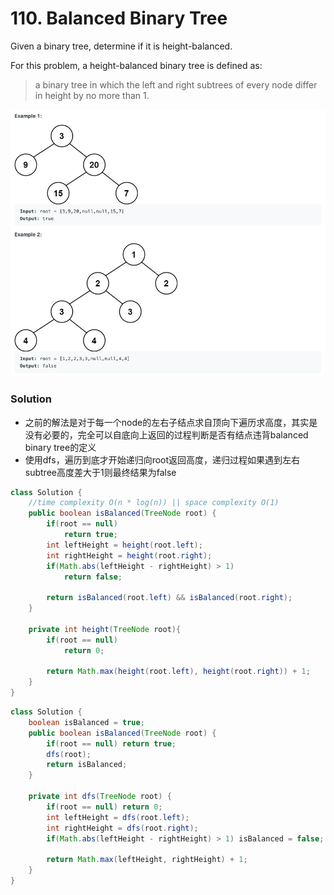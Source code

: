 # 110. Balanced Binary Tree

Given a binary tree, determine if it is height-balanced.

For this problem, a height-balanced binary tree is defined as:

> a binary tree in which the left and right subtrees of every node differ in height by no more than 1.

![110%20Balanced%20Binary%20Tree%2028b44d5bda674be9ab4ef9d202f860a4/Untitled.png](110%20Balanced%20Binary%20Tree%2028b44d5bda674be9ab4ef9d202f860a4/Untitled.png)

### Solution

- 之前的解法是对于每一个node的左右子结点求自顶向下遍历求高度，其实是没有必要的，完全可以自底向上返回的过程判断是否有结点违背balanced binary tree的定义
- 使用dfs，遍历到底才开始递归向root返回高度，递归过程如果遇到左右subtree高度差大于1则最终结果为false

```java
class Solution {
    //time complexity O(n * log(n)) || space complexity O(1)
    public boolean isBalanced(TreeNode root) {
        if(root == null)
            return true;
        int leftHeight = height(root.left);
        int rightHeight = height(root.right);
        if(Math.abs(leftHeight - rightHeight) > 1)
            return false;
                
        return isBalanced(root.left) && isBalanced(root.right);
    }
    
    private int height(TreeNode root){
        if(root == null)
            return 0;
        
        return Math.max(height(root.left), height(root.right)) + 1;
    }
}
```

```java
class Solution {
    boolean isBalanced = true;
    public boolean isBalanced(TreeNode root) {
        if(root == null) return true;
        dfs(root);
        return isBalanced;
    }

    private int dfs(TreeNode root) {
        if(root == null) return 0;
        int leftHeight = dfs(root.left);
        int rightHeight = dfs(root.right);
        if(Math.abs(leftHeight - rightHeight) > 1) isBalanced = false;

        return Math.max(leftHeight, rightHeight) + 1;
    }
}
```
